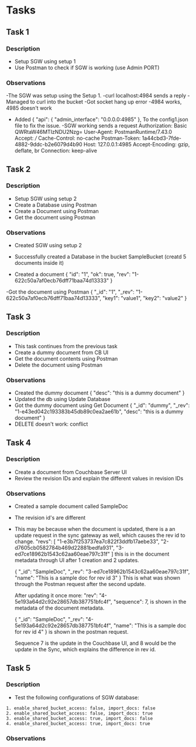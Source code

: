 # Tasks

## Task 1

### Description

- Setup SGW using setup 1
- Use Postman to check if SGW is working (use Admin PORT)

### Observations
-The SGW was setup using the Setup 1.
-curl localhost:4984 sends a reply 
-Managed to curl into the bucket
-Got socket hang up error
-4984 works, 4985 doesn't work
- Added
  {
  "api": {
    "admin_interface": "0.0.0.0:4985"
  },
  To the config1.json file to fix the issue.
-SGW working sends a request
Authorization: Basic QWRtaW46MTIzNDU2Nzg=
User-Agent: PostmanRuntime/7.43.0
Accept: */*
Cache-Control: no-cache
Postman-Token: 1a44cbd3-7fde-4882-9ddc-b2e6079d4b90
Host: 127.0.0.1:4985
Accept-Encoding: gzip, deflate, br
Connection: keep-alive

## Task 2

### Description

- Setup SGW using setup 2
- Create a Database using Postman
- Create a Document using Postman
- Get the document using Postman

### Observations
- Created SGW using setup 2
  
- Successfully created a Database in the bucket SampleBucket (creatd 5 documents inside it)
  
- Created a document
  {
    "id": "1",
    "ok": true,
    "rev": "1-622c50a7af0ecb76dff71baa74d13333"
  }

-Got the document using Postman
{
    "_id": "1",
    "_rev": "1-622c50a7af0ecb76dff71baa74d13333",
    "key1": "value1",
    "key2": "value2"
}

## Task 3

### Description

- This task continues from the previous task
- Create a dummy document from CB UI
- Get the document contents using Postman
- Delete the document using Postman

### Observations
- Created the dummy document
  {
    "desc": "this is a dummy document"
  }
- Updated the db using Update Database
- Got the dummy document using Get Document
  {
    "_id": "dummy",
    "_rev": "1-e43ed042c193383b45db89c0ea2ae61b",
    "desc": "this is a dummy document"
  }
- DELETE doesn't work: conflict
  
## Task 4

### Description

- Create a document from Couchbase Server UI
- Review the revision IDs and explain the different values in revision IDs

### Observations
- Created a sample document called SampleDoc
- The revision id's are different
- This may be because when the document is updated, there is a an update request in the sync gateway as well, which causes the rev id to change.
  "revs": [
          "1-e3b7f253737ea7c822f3ddfb17aebe33",
          "2-d7605cb0582784b469d22881bedfa931",
          "3-ed7ce18962b1543c62aa60eae797c31f"
        ] this is in the document metadata through UI after 1 creation and 2 updates.

  {
    "_id": "SampleDoc",
    "_rev": "3-ed7ce18962b1543c62aa60eae797c31f",
    "name": "This is a sample doc for rev id 3"
  }
  This is what was shown through the Postman request after the second update.

  After updating it once more:
  "rev": "4-5e193a64d2c92e28657db387751bfc4f",
  "sequence": 7,
  is shown in the metadata of the document metadata.

  {
    "_id": "SampleDoc",
    "_rev": "4-5e193a64d2c92e28657db387751bfc4f",
    "name": "This is a sample doc for rev id 4"
  }
  is shown in the postman request.

  Sequence 7 is the update in the Couchbase UI, and 8 would be the update in the Sync, which explains the difference in rev id.

## Task 5

### Description

- Test the following configurations of SGW database:

```
1. enable_shared_bucket_access: false, import_docs: false
2. enable_shared_bucket_access: false, import_docs: true
3. enable_shared_bucket_access: true, import_docs: false
4. enable_shared_bucket_access: true, import_docs: true
```

### Observations
